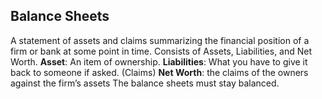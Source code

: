 ## Balance Sheets
A statement of assets and claims summarizing the financial position of a firm or bank at some point in time.
Consists of Assets, Liabilities, and Net Worth.
**Asset**: An item of ownership.
**Liabilities**: What you have to give it back to someone if asked. (Claims)
**Net Worth**: the claims of the owners against the firm’s assets
The balance sheets must stay balanced.

